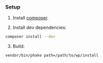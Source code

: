 ### Setup

1. Install [composer](http://getcomposer.org/).

2. Install dev dependencies:

```bash
composer install --dev
```

3. Build:

```bash
vendor/bin/phake path=/path/to/wp/install
```
